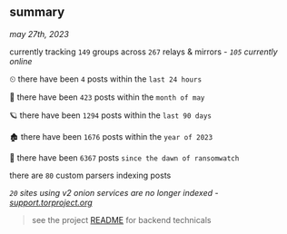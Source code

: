 
## summary
_may 27th, 2023_

currently tracking `149` groups across `267` relays & mirrors - _`105` currently online_

⏲ there have been `4` posts within the `last 24 hours`

🦈 there have been `423` posts within the `month of may`

🪐 there have been `1294` posts within the `last 90 days`

🏚 there have been `1676` posts within the `year of 2023`

🦕 there have been `6367` posts `since the dawn of ransomwatch`

there are `80` custom parsers indexing posts

_`20` sites using v2 onion services are no longer indexed - [support.torproject.org](https://support.torproject.org/onionservices/v2-deprecation/)_

> see the project [README](https://github.com/joshhighet/ransomwatch#ransomwatch--) for backend technicals
